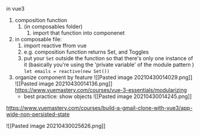 in vue3

1. composition function
	1. (in composables folder)
		1. import that function into componenet
2. in composable file:
	1. 	import reactive ffrom vue
	2. e.g.	composition function returns Set, and Toggles
	3. put your `Set` outside the function so that there's only one instance of it (basically you're using the 'private variable' of the module pattern )
`let emails = reactive(new Set())`
1. organize component by feature
![[Pasted image 20210430014029.png]]
![[Pasted image 20210430014136.png]]
https://www.vuemastery.com/courses/vue-3-essentials/modularizing
	- best practice: show objects
	![[Pasted image 20210430014245.png]]

https://www.vuemastery.com/courses/build-a-gmail-clone-with-vue3/app-wide-non-persisted-state



![[Pasted image 20210430025626.png]]